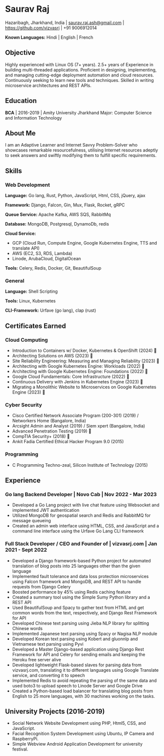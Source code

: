 # Saurav Raj

Hazaribagh, Jharkhand, India | saurav.raj.ash@gmail.com | https://github.com/vizvasrj | +91 9006912014

**Known Languages:** Hindi | English | French

## Objective

Highly experienced with Linux OS (7+ years). 2.5+ years of Experience in building multi-threaded applications. Proficient in designing, implementing, and managing cutting-edge deployment automation and cloud resources. Continuously seeking to learn new tools and techniques. Skilled in writing microservice architectures and REST APIs.

## Education

**BCA** | 2016-2019 | Amity University Jharkhand
Major: Computer Science and Information Technology

## About Me

I am an Adaptive Learner and Internet Savvy Problem-Solver who showcases remarkable resourcefulness, utilising Internet resources adeptly to seek answers and swiftly modifying them to fulfill specific requirements.

## Skills

### Web Development

**Language:** Go lang, Rust, Python, JavaScript, Html, CSS, jQuery, ajax

**Framework:** Django, Falcon, Gin, Mux, Flask, Rocket, gRPC

**Queue Service:** Apache Kafka, AWS SQS, RabbitMq

**Database:** MongoDB, Postgresql, DynamoDb, redis

**Cloud Service:** 
* GCP (Cloud Run, Compute Engine, Google Kubernetes Engine, TTS and translate API)
* AWS (EC2, S3, RDS, Lambda)
* Linode, ArubaCloud, DigitalOcean

**Tools:** Celery, Redis, Docker, Git, BeautifulSoup

### General

**Language:** Shell Scripting

**Tools:** Linux, Kubernetes

**CLI-Framework:** Urfave (go lang), clap (rust)

## Certificates Earned

### Cloud Computing

* Introduction to Containers w/ Docker, Kubernetes & OpenShift (2024) 🔗
* Architecting Solutions on AWS (2023) 🔗
* Site Reliability Engineering: Measuring and Managing Reliability (2023) 🔗
* Architecting with Google Kubernetes Engine: Workloads (2022) 🔗
* Architecting with Google Kubernetes Engine: Foundations (2022) 🔗
* Google Cloud Fundamentals: Core Infrastructure (2022) 🔗
* Continuous Delivery with Jenkins in Kubernetes Engine (2023) 🔗
* Migrating a Monolithic Website to Microservices on Google Kubernetes Engine (2023) 🔗

### Cyber Security

* Cisco Certified Network Associate Program (200-301) (2019) / Networkers Home (Bangalore, India)
* Arcsight Admin and Analyst (2019) / Siem xpert (Bangalore, India)
* Advanced Penetration Testing (2019) 🔗
* CompTIA Security+ (2018) 🔗
* Ankit Fadia Certified Ethical Hacker Program 9.0 (2015)

### Programming

* C Programming Techno-zeal, Silicon Institute of Technology (2015)

## Experience

### Go lang Backend Developer | Novo Cab | Nov 2022 - Mar 2023

* Developed a Go Lang project with live chat feature using Websocket and implemented JWT authentication
* Utilized MongoDB for geospatial search and Redis and RabbitMQ for message queueing
* Created an admin web interface using HTML, CSS, and JavaScript and a command line interface using the Urfave Go Lang CLI framework

### Full Stack Developer / CEO and Founder of | vizvasrj.com | Jan 2021 - Sept 2022

* Developed a Django framework-based Python project for automated translation of blog posts into 25 languages other than the given language
* Implemented fault tolerance and data loss protection microservices using Falcon framework and MongoDB, and REST API to handle requests from Django Celery
* Boosted performance by 45% using Redis caching feature
* Created a summary tool using the Simple Sumy Python library and a REST API
* Used BeautifulSoup and Spacy to gather text from HTML and get common words from the text, respectively, and Django Rest Framework for API
* Developed Chinese text parsing using Jieba NLP library for splitting Chinese words
* Implemented Japanese text parsing using Spacy or Nagisa NLP module
* Developed Korean text parsing using Kobert and gluonnlp and Vietnamese text parsing using Pyvi
* Developed a Master Django-based application using Django Rest Framework for API and Celery for sending emails and keeping the Heroku free server alive
* Developed lightweight Flask-based slaves for parsing data from vizvasrj.com, translating it to different languages using Google Translate service, and converting it to speech
* Implemented Redis to avoid repeating the parsing of the same data and used boto3 to upload speech to Linode Server and Google Drive
* Created a Python-based load balancer for translating blog posts from English to 25 more languages, with 30 machines working on the tasks.

## University Projects (2016-2019)

* Social Network Website Development using PHP, Html5, CSS, and JavaScript.
* Facial Recognition System Development using Ubuntu, IP Camera and RaspberryPi.
* Simple Webview Android Application Development for university festival.